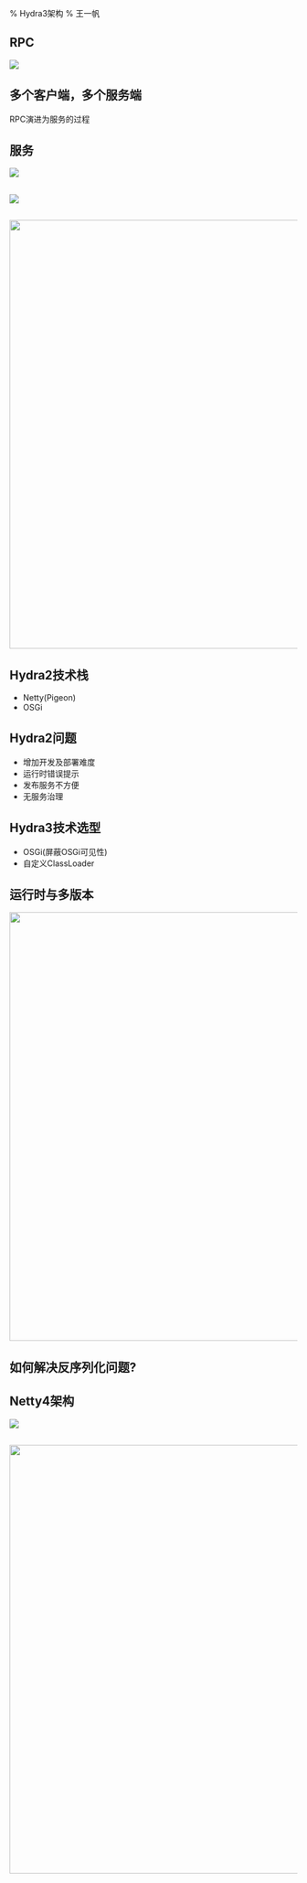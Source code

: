 % Hydra3架构
% 王一帆

## RPC

![](_hydra/rpc.png)

## 多个客户端，多个服务端

RPC演进为服务的过程

## 服务

![](_hydra/service_arch.jpg)

##

![](_hydra/function.png)

##

<img src="_hydra/hydra2.png" height="750px"/>

## Hydra2技术栈

- Netty(Pigeon)
- OSGi

## Hydra2问题

- 增加开发及部署难度
- 运行时错误提示
- 发布服务不方便
- 无服务治理

## Hydra3技术选型

- OSGi(屏蔽OSGi可见性)
- 自定义ClassLoader

## 运行时与多版本

<img src="_hydra/servicenode.png" height="750px"/>

## 如何解决反序列化问题?

## Netty4架构

![](_hydra/netty.png)

##

<img src="_hydra/hydra3.png" height="750px"/>
